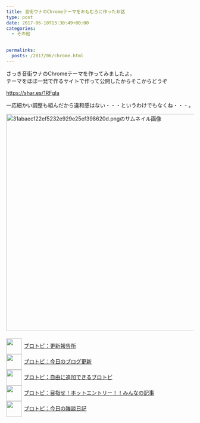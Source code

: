 ```yaml
---
title: 音街ウナのChromeテーマをおもむろに作ったお話
type: post
date: 2017-06-10T13:30:49+00:00
categories:
  - その他

  
permalinks:
  posts: /2017/06/chrome.html
---
```

さっき音街ウナのChromeテーマを作ってみましたよ。   
テーマをほぼ一発で作るサイトで作って公開したからそこからどうぞ

<https://shar.es/1RFgIa>

一応細かい調整も組んだから違和感はない・・・というわけでもなくね・・・。</p> 

<a href="/image/244bda1e0a45aef51cb4a257fa81379519a59183.webp" data-lightbox="sample"><img alt="31abaec122ef5232e929e25ef398620d.pngのサムネイル画像" src="/image/244bda1e0a45aef51cb4a257fa81379519a59183.webp" class="mt-image-left" style="float: left; margin: 0 20px 20px 0;" width="728" height="582" /></a>

<p style="text-align: left;">
  <a href="https://blogcircle.jp/commu/1911/topic/1"><img src="https://blogcircle.jp/thumb/commu/1911/1" style="width: 3em !important; height: 3em !important; vertical-align: middle; margin-right: .4em;" />ブロトピ：更新報告所</a><br /> <a href="https://blogcircle.jp/commu/414/topic/3"><img src="https://blogcircle.jp/thumb/commu/414/2" style="width: 3em !important; height: 3em !important; vertical-align: middle; margin-right: .4em;" />ブロトピ：今日のブログ更新</a> <br /> <a href="https://blogcircle.jp/commu/583/topic/6"><img src="https://blogcircle.jp/thumb/commu/583/3" style="width: 3em !important; height: 3em !important; vertical-align: middle; margin-right: .4em;" />ブロトピ：自由に追加できるブロトピ</a> <br /> <a href="https://blogcircle.jp/commu/1097/topic/1"><img src="https://blogcircle.jp/thumb/commu/1097/6" style="width: 3em !important; height: 3em !important; vertical-align: middle; margin-right: .4em;" />ブロトピ：目指せ！ホットエントリー！！みんなの記事</a> <br /> <a href="https://blogcircle.jp/commu/29/topic/1"><img src="https://blogcircle.jp/thumb/commu/29/2" style="width: 3em !important; height: 3em !important; vertical-align: middle; margin-right: .4em;" />ブロトピ：今日の雑談日記</a>
</p>